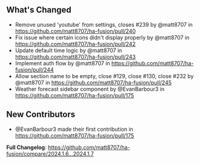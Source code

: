 ## What's Changed
* Remove unused 'youtube' from settings, closes #239 by @matt8707 in https://github.com/matt8707/ha-fusion/pull/240
* Fix issue where certain icons didn't display properly by @matt8707 in https://github.com/matt8707/ha-fusion/pull/242
* Update default time logic by @matt8707 in https://github.com/matt8707/ha-fusion/pull/243
* Implement auth flow by @matt8707 in https://github.com/matt8707/ha-fusion/pull/244
* Allow section name to be empty, close #129, close #130, close #232 by @matt8707 in https://github.com/matt8707/ha-fusion/pull/245
* Weather forecast sidebar component by @EvanBarbour3 in https://github.com/matt8707/ha-fusion/pull/175

## New Contributors
* @EvanBarbour3 made their first contribution in https://github.com/matt8707/ha-fusion/pull/175

**Full Changelog**: https://github.com/matt8707/ha-fusion/compare/2024.1.6...2024.1.7